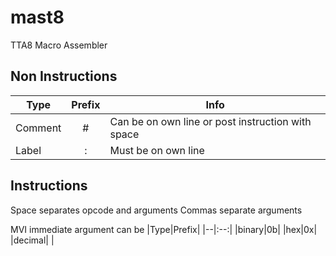 # mast8
TTA8 Macro Assembler
## Non Instructions
|Type|Prefix|Info|
|--|:--:|--|
|Comment|#|Can be on own line or post instruction with space|
|Label|:|Must be on own line
## Instructions
Space separates opcode and arguments
Commas separate arguments

MVI immediate argument can be
|Type|Prefix|
|--|:--:|
|binary|0b|
|hex|0x|
|decimal|  |
